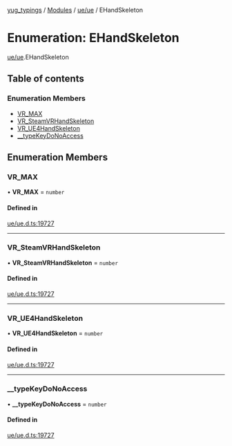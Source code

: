 [yug_typings](../README.md) / [Modules](../modules.md) / [ue/ue](../modules/ue_ue.md) / EHandSkeleton

# Enumeration: EHandSkeleton

[ue/ue](../modules/ue_ue.md).EHandSkeleton

## Table of contents

### Enumeration Members

- [VR\_MAX](ue_ue.EHandSkeleton.md#vr_max)
- [VR\_SteamVRHandSkeleton](ue_ue.EHandSkeleton.md#vr_steamvrhandskeleton)
- [VR\_UE4HandSkeleton](ue_ue.EHandSkeleton.md#vr_ue4handskeleton)
- [\_\_typeKeyDoNoAccess](ue_ue.EHandSkeleton.md#__typekeydonoaccess)

## Enumeration Members

### VR\_MAX

• **VR\_MAX** = `number`

#### Defined in

[ue/ue.d.ts:19727](https://github.com/YugMetaverse/yug_typings/blob/b7d9b19/ue/ue.d.ts#L19727)

___

### VR\_SteamVRHandSkeleton

• **VR\_SteamVRHandSkeleton** = `number`

#### Defined in

[ue/ue.d.ts:19727](https://github.com/YugMetaverse/yug_typings/blob/b7d9b19/ue/ue.d.ts#L19727)

___

### VR\_UE4HandSkeleton

• **VR\_UE4HandSkeleton** = `number`

#### Defined in

[ue/ue.d.ts:19727](https://github.com/YugMetaverse/yug_typings/blob/b7d9b19/ue/ue.d.ts#L19727)

___

### \_\_typeKeyDoNoAccess

• **\_\_typeKeyDoNoAccess** = `number`

#### Defined in

[ue/ue.d.ts:19727](https://github.com/YugMetaverse/yug_typings/blob/b7d9b19/ue/ue.d.ts#L19727)

